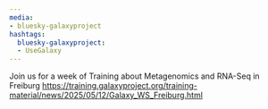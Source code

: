 ```yaml
---
media:
- bluesky-galaxyproject
hashtags:
  bluesky-galaxyproject:
  - UseGalaxy
---
```

Join us for a week of Training about Metagenomics and RNA-Seq in Freiburg
https://training.galaxyproject.org/training-material/news/2025/05/12/Galaxy_WS_Freiburg.html
